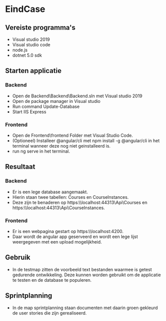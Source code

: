 # EindCase

## Vereiste programma's
-   Visual studio 2019
-   Visual studio code
-   node.js
-   dotnet 5.0 sdk

## Starten applicatie
### Backend
-   Open de Backend\Backend\Backend.sln met Visual studio 2019
-   Open de package manager in Visual studio
-   Run command Update-Database
-   Start IIS Express

### Frontend
-   Open de Frontend\frontend Folder met Visual Studio Code.
-   (Optioneel) Installeer @angular/cli met npm install -g @angular/cli in het terminal wanneer deze nog niet geinstalleerd is.
-   run ng serve in het terminal.

##  Resultaat
### Backend
-   Er is een lege database aangemaakt.
-   Hierin staan twee tabellen: Courses en CourseInstances.
-   Deze zijn te benaderen op https:\\\\localhost:44313\Api\Courses en https:\\\\localhost:44313\Api\CourseInstances.

### Frontend
-   Er is een webpagina gestart op https:\\\\localhost:4200.
-   Daar wordt de angular app geserveerd en wordt een lege lijst weergegeven met een upload mogelijkheid.

## Gebruik
-   In de testmap zitten de voorbeeld text bestanden waarmee is getest gedurende ontwikkeling. Deze kunnen worden gebruikt om de applicatie te testen en de database te populeren.

## Sprintplanning
-   In de map sprintplanning staan documenten met daarin groen gekleurd de user stories die zijn gerealiseerd.